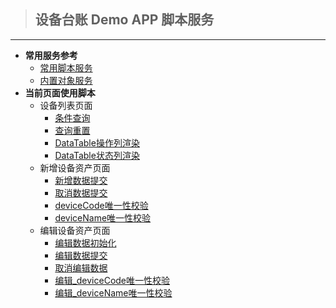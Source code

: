 > ## **设备台账 Demo APP 脚本服务**

---

- **常用服务参考**
  - [常用脚本服务](/docs/DeviceInfo/ObjectService/commonJS)
  - [内置对象服务](https://supos-project.github.io/supOS-Object-Documents/#/docs/ObjectService/Service/)
- **当前页面使用脚本**
  - 设备列表页面
    - [条件查询](/docs/DeviceInfo/ObjectService/buttonSearch)
    - [查询重置](/docs/DeviceInfo/ObjectService/buttonReset)
    - [DataTable操作列渲染](/docs/DeviceInfo/ObjectService/dataTableOperation)
    - [DataTable状态列渲染](/docs/DeviceInfo/ObjectService/dataTableDropdown)
  - 新增设备资产页面
    - [新增数据提交](/docs/DeviceInfo/ObjectService/buttonAdd)
    - [取消数据提交](/docs/DeviceInfo/ObjectService/buttonCancel)
    - [deviceCode唯一性校验](/docs/DeviceInfo/ObjectService/deviceCodeUniq)
    - [deviceName唯一性校验](/docs/DeviceInfo/ObjectService/deviceNameUniq)
  - 编辑设备资产页面
    - [编辑数据初始化](/docs/DeviceInfo/ObjectService/editDataResource)
    - [编辑数据提交](/docs/DeviceInfo/ObjectService/buttonEdit)
    - [取消编辑数据](/docs/DeviceInfo/ObjectService/buttonCancelEdit)
    - [编辑_deviceCode唯一性校验](/docs/DeviceInfo/ObjectService/editDeviceCodeUniq)
    - [编辑_deviceName唯一性校验](/docs/DeviceInfo/ObjectService/editDeviceNameUniq)
